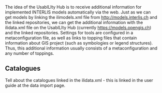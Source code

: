 
The idea of the UsabILIty Hub is to receive additional information for implemented INTERLIS models automatically via the web. Just as we can get models by linking the ilimodels.xml file from http://models.interlis.ch and the linked repositories, we can get the additional information with the ilidata.xml file on the UsabILIty Hub (currently https://models.opengis.ch) and the linked repositories. Settings for tools are configured in a metaconfiguration file, as well as links to topping files that contain information about GIS project (such as symbologies or legend structures). Thus, this additional information usually consists of a metaconfiguration and any number of toppings.


## Catalogues

Tell about the catalogues linked in the ilidata.xml - this is linked in the user guide at the data import page.
